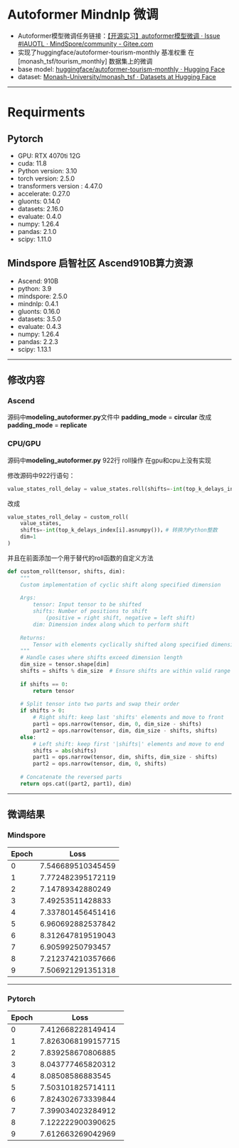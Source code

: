 # Autoformer Mindnlp 微调

- Autoformer模型微调任务链接：[【开源实习】autoformer模型微调 · Issue #IAUOTL · MindSpore/community - Gitee.com](https://gitee.com/mindspore/community/issues/IAUOTL)
- 实现了huggingface/autoformer-tourism-monthly 基准权重 在 [monash_tsf/tourism_monthly] 数据集上的微调
- base model: [huggingface/autoformer-tourism-monthly · Hugging Face](https://huggingface.co/huggingface/autoformer-tourism-monthly)
- dataset: [Monash-University/monash_tsf · Datasets at Hugging Face](https://huggingface.co/datasets/Monash-University/monash_tsf)

------

# Requirments
## Pytorch 

- GPU: RTX 4070ti 12G
- cuda: 11.8
- Python version: 3.10
- torch version: 2.5.0
- transformers version : 4.47.0
- accelerate: 0.27.0
- gluonts: 0.14.0
- datasets: 2.16.0
- evaluate: 0.4.0
- numpy: 1.26.4
- pandas: 2.1.0
- scipy: 1.11.0

## Mindspore 启智社区 Ascend910B算力资源
- Ascend: 910B
- python: 3.9
- mindspore: 2.5.0
- mindnlp: 0.4.1
- gluonts: 0.16.0
- datasets: 3.5.0
- evaluate: 0.4.3
- numpy: 1.26.4
- pandas: 2.2.3
- scipy: 1.13.1

 

---

## 修改内容

### Ascend

源码中**modeling_autoformer.py**文件中 **padding_mode** = **circular** 改成 **padding_mode** = **replicate**

### CPU/GPU

源码中**modeling_autoformer.py** 922行 roll操作 在gpu和cpu上没有实现

修改源码中922行语句：

```python
value_states_roll_delay = value_states.roll(shifts=-int(top_k_delays_index[i]), dims=1)
```

改成

```python
value_states_roll_delay = custom_roll(
    value_states,
    shifts=-int(top_k_delays_index[i].asnumpy())，# 转换为Python整数
    dim=1
)
```

并且在前面添加一个用于替代的roll函数的自定义方法

```python
def custom_roll(tensor, shifts, dim):
    """
    Custom implementation of cyclic shift along specified dimension
    
    Args:
        tensor: Input tensor to be shifted
        shifts: Number of positions to shift 
            (positive = right shift, negative = left shift)
        dim: Dimension index along which to perform shift
    
    Returns:
        Tensor with elements cyclically shifted along specified dimension
    """
    # Handle cases where shifts exceed dimension length
    dim_size = tensor.shape[dim]
    shifts = shifts % dim_size  # Ensure shifts are within valid range
    
    if shifts == 0:
        return tensor
    
    # Split tensor into two parts and swap their order
    if shifts > 0:
        # Right shift: keep last 'shifts' elements and move to front
        part1 = ops.narrow(tensor, dim, 0, dim_size - shifts)
        part2 = ops.narrow(tensor, dim, dim_size - shifts, shifts)
    else:
        # Left shift: keep first '|shifts|' elements and move to end
        shifts = abs(shifts)
        part1 = ops.narrow(tensor, dim, shifts, dim_size - shifts)
        part2 = ops.narrow(tensor, dim, 0, shifts)
    
    # Concatenate the reversed parts
    return ops.cat((part2, part1), dim)
```



----

## 微调结果

### Mindspore

| Epoch | Loss              |
| ----- | ----------------- |
| 0     | 7.546689510345459 |
| 1     | 7.772482395172119 |
| 2     | 7.14789342880249  |
| 3     | 7.49253511428833  |
| 4     | 7.337801456451416 |
| 5     | 6.960692882537842 |
| 6     | 8.312647819519043 |
| 7     | 6.90599250793457  |
| 8     | 7.212374210357666 |
| 9     | 7.506921291351318 |

------

### Pytorch

| Epoch | Loss               |
| ----- | ------------------ |
| 0     | 7.412668228149414  |
| 1     | 7.8263068199157715 |
| 2     | 7.839258670806885  |
| 3     | 8.043777465820312  |
| 4     | 8.08508586883545   |
| 5     | 7.503101825714111  |
| 6     | 7.824302673339844  |
| 7     | 7.399034023284912  |
| 8     | 7.122222900390625  |
| 9     | 7.612663269042969  |
